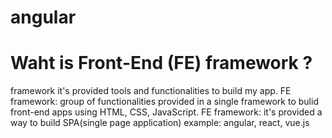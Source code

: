 # angular
# Waht is Front-End (FE) framework ?
framework it's provided tools and functionalities to build my app.
FE framework: group of functionalities provided in a single framework to bulid front-end apps using HTML, CSS, JavaScript.
FE framework:  it's provided a way to build SPA(single page application) 
example: angular, react, vue.js


